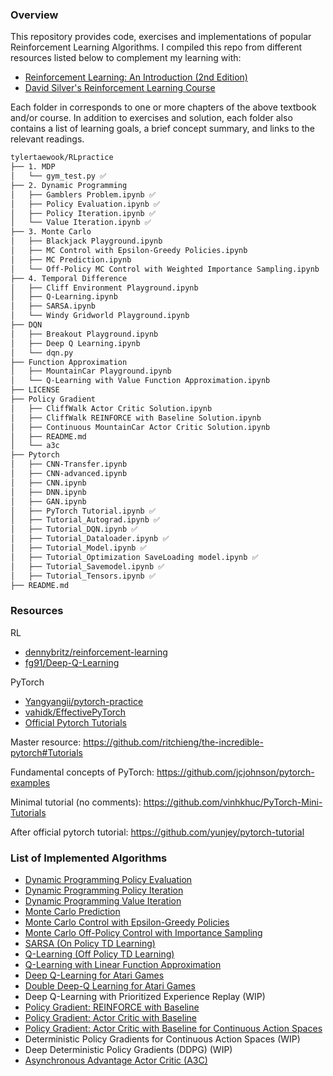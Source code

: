 ### Overview

This repository provides code, exercises and implementations of popular Reinforcement Learning Algorithms.
I compiled this repo from different resources listed below to complement my learning with:
- [Reinforcement Learning: An Introduction (2nd Edition)](http://incompleteideas.net/book/RLbook2018.pdf)
- [David Silver's Reinforcement Learning Course](http://www0.cs.ucl.ac.uk/staff/d.silver/web/Teaching.html)

Each folder in corresponds to one or more chapters of the above textbook and/or course. In addition to exercises and solution, each folder also contains a list of learning goals, a brief concept summary, and links to the relevant readings.

```bash
tylertaewook/RLpractice
├── 1. MDP
│   └── gym_test.py ✅
├── 2. Dynamic Programming
│   ├── Gamblers Problem.ipynb ✅
│   ├── Policy Evaluation.ipynb ✅
│   ├── Policy Iteration.ipynb ✅
│   └── Value Iteration.ipynb ✅
├── 3. Monte Carlo
│   ├── Blackjack Playground.ipynb
│   ├── MC Control with Epsilon-Greedy Policies.ipynb
│   ├── MC Prediction.ipynb
│   └── Off-Policy MC Control with Weighted Importance Sampling.ipynb
├── 4. Temporal Difference
│   ├── Cliff Environment Playground.ipynb
│   ├── Q-Learning.ipynb
│   ├── SARSA.ipynb
│   └── Windy Gridworld Playground.ipynb
├── DQN
│   ├── Breakout Playground.ipynb
│   ├── Deep Q Learning.ipynb
│   └── dqn.py
├── Function Approximation
│   ├── MountainCar Playground.ipynb
│   └── Q-Learning with Value Function Approximation.ipynb
├── LICENSE
├── Policy Gradient
│   ├── CliffWalk Actor Critic Solution.ipynb
│   ├── CliffWalk REINFORCE with Baseline Solution.ipynb
│   ├── Continuous MountainCar Actor Critic Solution.ipynb
│   ├── README.md
│   └── a3c
├── Pytorch
│   ├── CNN-Transfer.ipynb
│   ├── CNN-advanced.ipynb
│   ├── CNN.ipynb
│   ├── DNN.ipynb
│   ├── GAN.ipynb
│   ├── PyTorch Tutorial.ipynb ✅
│   ├── Tutorial_Autograd.ipynb ✅
│   ├── Tutorial_DQN.ipynb ✅
│   ├── Tutorial_Dataloader.ipynb ✅
│   ├── Tutorial_Model.ipynb ✅
│   ├── Tutorial_Optimization SaveLoading model.ipynb ✅
│   ├── Tutorial_Savemodel.ipynb ✅
│   ├── Tutorial_Tensors.ipynb ✅
├── README.md
```

### Resources

RL
- [dennybritz/reinforcement-learning](https://github.com/dennybritz/reinforcement-learning/)
- [fg91/Deep-Q-Learning](https://github.com/fg91/Deep-Q-Learning)

PyTorch
- [Yangyangii/pytorch-practice](https://github.com/Yangyangii/pytorch-practice/)
- [vahidk/EffectivePyTorch](https://github.com/vahidk/EffectivePyTorch)
- [Official Pytorch Tutorials](https://pytorch.org/tutorials/)

Master resource: https://github.com/ritchieng/the-incredible-pytorch#Tutorials

Fundamental concepts of PyTorch: https://github.com/jcjohnson/pytorch-examples

Minimal tutorial (no comments): https://github.com/vinhkhuc/PyTorch-Mini-Tutorials

After official pytorch tutorial: https://github.com/yunjey/pytorch-tutorial


### List of Implemented Algorithms

- [Dynamic Programming Policy Evaluation](DP/Policy%20Evaluation%20Solution.ipynb)
- [Dynamic Programming Policy Iteration](DP/Policy%20Iteration%20Solution.ipynb)
- [Dynamic Programming Value Iteration](DP/Value%20Iteration%20Solution.ipynb)
- [Monte Carlo Prediction](MC/MC%20Prediction%20Solution.ipynb)
- [Monte Carlo Control with Epsilon-Greedy Policies](MC/MC%20Control%20with%20Epsilon-Greedy%20Policies%20Solution.ipynb)
- [Monte Carlo Off-Policy Control with Importance Sampling](MC/Off-Policy%20MC%20Control%20with%20Weighted%20Importance%20Sampling%20Solution.ipynb)
- [SARSA (On Policy TD Learning)](TD/SARSA%20Solution.ipynb)
- [Q-Learning (Off Policy TD Learning)](TD/Q-Learning%20Solution.ipynb)
- [Q-Learning with Linear Function Approximation](FA/Q-Learning%20with%20Value%20Function%20Approximation%20Solution.ipynb)
- [Deep Q-Learning for Atari Games](DQN/Deep%20Q%20Learning%20Solution.ipynb)
- [Double Deep-Q Learning for Atari Games](DQN/Double%20DQN%20Solution.ipynb)
- Deep Q-Learning with Prioritized Experience Replay (WIP)
- [Policy Gradient: REINFORCE with Baseline](PolicyGradient/CliffWalk%20REINFORCE%20with%20Baseline%20Solution.ipynb)
- [Policy Gradient: Actor Critic with Baseline](PolicyGradient/CliffWalk%20Actor%20Critic%20Solution.ipynb)
- [Policy Gradient: Actor Critic with Baseline for Continuous Action Spaces](PolicyGradient/Continuous%20MountainCar%20Actor%20Critic%20Solution.ipynb)
- Deterministic Policy Gradients for Continuous Action Spaces (WIP)
- Deep Deterministic Policy Gradients (DDPG) (WIP)
- [Asynchronous Advantage Actor Critic (A3C)](PolicyGradient/a3c)

